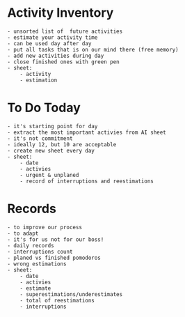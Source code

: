 # Activity Inventory
    - unsorted list of  future activities
    - estimate your activity time
    - can be used day after day
    - put all tasks that is on our mind there (free memory)
    - add new activities during day
    - close finished ones with green pen
    - sheet:
        - activity
        - estimation

# To Do Today
    - it's starting point for day
    - extract the most important activies from AI sheet
    - it's not commitment
    - ideally 12, but 10 are acceptable
    - create new sheet every day
    - sheet:
        - date
        - activies
        - urgent & unplaned
        - record of interruptions and reestimations

# Records
    - to improve our process
    - to adapt
    - it's for us not for our boss!
    - daily records
    - interruptions count
    - planed vs finished pomodoros
    - wrong estimations
    - sheet:
        - date
        - activies
        - estimate
        - superestimations/underestimates
        - total of reestimations
        - interruptions
